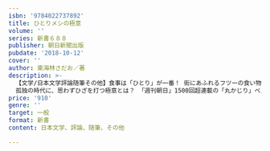 ```yaml
---
isbn: '9784022737892'
title: ひとりメシの極意
volume: ''
series: 新書６８８
publisher: 朝日新聞出版
pubdate: '2018-10-12'
cover: ''
author: 東海林さだお／著
description: >-
  【文学/日本文学評論随筆その他】食事は「ひとり」が一番！ 街にあふれるフツーの食い物を味わうシアワセ……笑えて泣ける超一級のエッセイ！
  孤独の時代に、思わずひざを打つ極意とは？ 「週刊朝日」1500回超連載の「丸かじり」ベスト・オブ・ベスト。「居酒屋の名人」太田彦との軽妙対談も収録。
price: '910'
genre: ''
target: 一般
format: 新書
content: 日本文学、評論、随筆、その他

---
```

